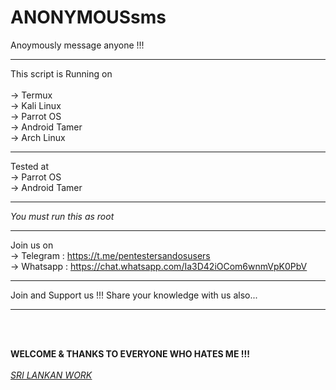 # ANONYMOUSsms
Anoymously message anyone !!!
<br>
<hr>
This script is Running on<br><br>
 -> Termux<br>
 -> Kali Linux<br>
 -> Parrot OS<br>
 -> Android Tamer<br
 ->-> Arch Linux<br>
 <hr>
 
Tested at<br>
 -> Parrot OS<br>
 -> Android Tamer<br>
 <hr>
 
 *You must run this as root*
 <hr>
 
 Join us on <br>
    -> Telegram : https://t.me/pentestersandosusers<br>
    -> Whatsapp : https://chat.whatsapp.com/Ia3D42iOCom6wnmVpK0PbV<br>
 <hr>
 Join and Support us !!! Share your knowledge with us also...
 <hr><br><br>
 
 ******WELCOME & THANKS TO EVERYONE WHO HATES ME !!!******
 <br><br>
 <i><u><u>SRI LANKAN WORK</i></u></u>
